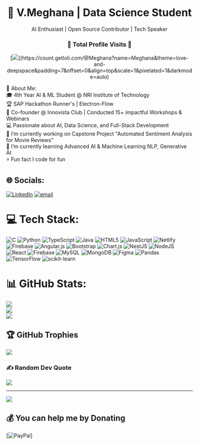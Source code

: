 <h1 align="center">🚀 V.Meghana  | Data Science Student </h1>  
<p align="center">AI Enthusiast | Open Source Contributor | Tech Speaker</p>  

<h3 align="center">👀 Total Profile Visits 👀</h3>
<p align="center">
	[<img src="https://count.getloli.com/@👀 Total Profile Visits 👀?name=%F0%9F%91%80+Total+Profile+Visits+%F0%9F%91%80&theme=gelbooru&padding=7&offset=0&align=center&scale=1&pixelated=1&darkmode=1">](https://count.getloli.com/@Meghana?name=Meghana&theme=love-and-deepspace&padding=7&offset=0&align=top&scale=1&pixelated=1&darkmode=auto) <br/>
</p>💫 About Me:
<br>🎓 4th Year AI & ML Student @ NRI Institute of Technology<br>🏆 SAP Hackathon Runner's | Electron-Flow <br>🎤 Co-founder @ Innovista Club | Conducted 15+ impactful Workshops & Webinars<br>💻 Passionate about AI, Data Science, and Full-Stack Development<br>🔭 I’m currently working on Capstone Project "Automated Sentiment Analysis for Movie Reviews"<br>🌱 I’m currently learning  Advanced AI & Machine Learning  NLP, Generative AI<br>⚡ Fun fact I code for fun



## 🌐 Socials:
 [![LinkedIn](https://img.shields.io/badge/LinkedIn-%230077B5.svg?logo=linkedin&logoColor=white)](https://linkedin.com/in/ramteja-anumukonda) [![email](https://img.shields.io/badge/Email-D14836?logo=gmail&logoColor=white)](mailto:ramteja1322004@gmail.com) 

# 💻 Tech Stack:
![C](https://img.shields.io/badge/c-%2300599C.svg?style=plastic&logo=c&logoColor=white) ![Python](https://img.shields.io/badge/python-3670A0?style=plastic&logo=python&logoColor=ffdd54) ![TypeScript](https://img.shields.io/badge/typescript-%23007ACC.svg?style=plastic&logo=typescript&logoColor=white) ![Java](https://img.shields.io/badge/java-%23ED8B00.svg?style=plastic&logo=openjdk&logoColor=white) ![HTML5](https://img.shields.io/badge/html5-%23E34F26.svg?style=plastic&logo=html5&logoColor=white) ![JavaScript](https://img.shields.io/badge/javascript-%23323330.svg?style=plastic&logo=javascript&logoColor=%23F7DF1E) ![Netlify](https://img.shields.io/badge/netlify-%23000000.svg?style=plastic&logo=netlify&logoColor=#00C7B7) ![Firebase](https://img.shields.io/badge/firebase-%23039BE5.svg?style=plastic&logo=firebase) ![Angular.js](https://img.shields.io/badge/angular.js-%23E23237.svg?style=plastic&logo=angularjs&logoColor=white) ![Bootstrap](https://img.shields.io/badge/bootstrap-%238511FA.svg?style=plastic&logo=bootstrap&logoColor=white) ![Chart.js](https://img.shields.io/badge/chart.js-F5788D.svg?style=plastic&logo=chart.js&logoColor=white) ![NestJS](https://img.shields.io/badge/nestjs-%23E0234E.svg?style=plastic&logo=nestjs&logoColor=white) ![NodeJS](https://img.shields.io/badge/node.js-6DA55F?style=plastic&logo=node.js&logoColor=white) ![React](https://img.shields.io/badge/react-%2320232a.svg?style=plastic&logo=react&logoColor=%2361DAFB) ![Firebase](https://img.shields.io/badge/firebase-a08021?style=plastic&logo=firebase&logoColor=ffcd34) ![MySQL](https://img.shields.io/badge/mysql-4479A1.svg?style=plastic&logo=mysql&logoColor=white) ![MongoDB](https://img.shields.io/badge/MongoDB-%234ea94b.svg?style=plastic&logo=mongodb&logoColor=white) ![Figma](https://img.shields.io/badge/figma-%23F24E1E.svg?style=plastic&logo=figma&logoColor=white) ![Pandas](https://img.shields.io/badge/pandas-%23150458.svg?style=plastic&logo=pandas&logoColor=white) ![TensorFlow](https://img.shields.io/badge/TensorFlow-%23FF6F00.svg?style=plastic&logo=TensorFlow&logoColor=white) ![scikit-learn](https://img.shields.io/badge/scikit--learn-%23F7931E.svg?style=plastic&logo=scikit-learn&logoColor=white)
# 📊 GitHub Stats:
![](https://github-readme-stats.vercel.app/api?username=Ramteja1311&theme=dark&hide_border=false&include_all_commits=true&count_private=true)<br/>
![](https://nirzak-streak-stats.vercel.app/?user=Ramteja1311&theme=dark&hide_border=false)<br/>
![](https://github-readme-stats.vercel.app/api/top-langs/?username=Ramteja1311&theme=dark&hide_border=false&include_all_commits=true&count_private=true&layout=compact)

## 🏆 GitHub Trophies
![](https://github-profile-trophy.vercel.app/?username=Ramteja1311&theme=radical&no-frame=true&no-bg=false&margin-w=4)

### ✍ Random Dev Quote
![](https://quotes-github-readme.vercel.app/api?type=horizontal&theme=radical)

---
[![](https://visitcount.itsvg.in/api?id=Ramteja1311&icon=0&color=0)](https://visitcount.itsvg.in)

  ## 💰 You can help me by Donating
  [![PayPal](https://img.shields.io/badge/PayPal-00457C?style=for-the-badge&logo=paypal&logoColor=white)] 

  
<!-- Proudly created with GPRM ( https://gprm.itsvg.in ) -->


